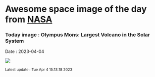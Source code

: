 
# Awesome space image of the day from [NASA](https://api.nasa.gov/)

### Today image : Olympus Mons: Largest Volcano in the Solar System
Date : 2023-04-04

![](https://apod.nasa.gov/apod/image/2304/OlympusMons_MarsExpress_960.jpg)

<small>Latest update : Tue Apr  4 15:13:18 2023</small>
        
